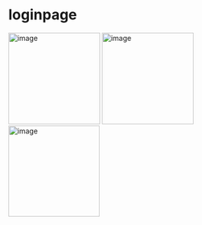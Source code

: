 # loginpage


<img width="182" alt="image" src="https://user-images.githubusercontent.com/97375493/230737511-d4b170f9-cb6f-4360-af20-a867fbda8793.png">


<img width="182" alt="image" src="https://user-images.githubusercontent.com/97375493/230737573-c49227c1-54c0-432c-9321-3831ed7806ab.png">


<img width="181" alt="image" src="https://user-images.githubusercontent.com/97375493/230737618-c7be8165-e228-487a-a14c-d0e41af1b15c.png">

